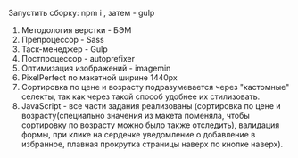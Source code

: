 Запустить сборку: npm i , затем - gulp

1. Методология верстки - БЭМ
2. Препроцессор - Sass
3. Таск-менеджер - Gulp
4. Постпроцессор - autoprefixer
5. Оптимизация изображений - imagemin
6. PixelPerfect по макетной ширине 1440px
7. Сортировка по цене и возрасту подразумевается через "кастомные" селекты, так как через такой 
способ удобнее их стилизовать.
8. JavaScript - все части задания реализованы (сортировка по цене и возрасту(специально значения из макета поменяла, чтобы сортировку по возрасту можно было также отследить), валидация формы, при клике на сердечке уведомление о добавление в избранное, плавная прокрутка страницы наверх по кнопке наверх).